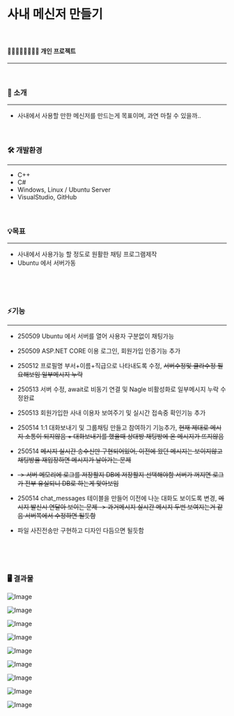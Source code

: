 # 사내 메신저 만들기
<br/>

#### 👨🏻‍👩🏻‍👧🏻‍👦🏻 개인 프로젝트  
---  
<br/>


  
### 📢 소개
---
+ 사내에서 사용할 만한 메신저를 만드는게 목표이며, 과연 마칠 수 있을까..
<br/><br/><br/>

### 🛠️ 개발환경
---
+ C++
+ C#
+ Windows, Linux / Ubuntu Server
+ VisualStudio, GitHub 
<br/><br/><br/>



### 💡목표
---
+ 사내에서 사용가능 할 정도로 원활한 채팅 프로그램제작
+ Ubuntu 에서 서버가동
  
<br/><br/><br/>


### ⚡기능
---
+ 250509 Ubuntu 에서 서버를 열어 사용자 구분없이 채팅가능
+ 250509 ASP.NET CORE 이용 로그인, 회원가입 인증기능 추가
+ 250512 프로필명 부서+이름+직급으로 나타내도록 수정, ~~서버수정및 클라수정 필요해보임 일부메시지 누락~~
+ 250513 서버 수정, await로 비동기 연결 및 Nagle 비활성화로 일부메시지 누락 수정완료
+ 250513 회원가입한 사내 이용자 보여주기 및 실시간 접속중 확인기능 추가
+ 250514 1:1 대화보내기 및 그룹채팅 만들고 참여하기 기능추가, ~~현재 제대로 메시지 소통이 되지않음 + 대화보내기를 했을때 상대방 채팅방에 온 메시지가 뜨지않음~~
+ 250514 ~~메시지 실시간 송수신만 구현되어있어, 이전에 왔던 메시지는 보이지않고 채팅방을 재입장하면 메시지가 날아가는 문제~~
+ ~~-> 서버 메모리에 로그를 저장할지 DB에 저장할지 선택해야함 서버가 꺼지면 로그가 전부 유실되니 DB로 하는게 맞아보임~~
+ 250514 chat_messages 테이블을 만들어 이전에 나눈 대화도 보이도록 변경, ~~메시지 발신시 연달아 보이는 문제 -> 과거메시지 실시간 메시지 두번 보여지는거 같음 서버쪽에서 수정하면 될듯함~~
+ 파일 사진전송만 구현하고 디자인 다듬으면 될듯함
  
  <br/><br/><br/>

### 🖥️ 결과물

![Image](https://github.com/user-attachments/assets/c238ed06-aed6-4d90-9e7f-63570f1ace02)

![Image](https://github.com/user-attachments/assets/9343132c-ad67-4adb-9668-db5cc02fcc2f)

![Image](https://github.com/user-attachments/assets/88b3eb6d-1aa3-4c31-a4c0-963cb3ca4c04)

![Image](https://github.com/user-attachments/assets/01046b89-f71c-4401-abaa-86241cddaea4)

![Image](https://github.com/user-attachments/assets/3573147e-eb98-4a7e-8bf1-2143d71d4482)

![Image](https://github.com/user-attachments/assets/aa54bf8c-b7a6-44e7-b94c-617b23a0630b)

![Image](https://github.com/user-attachments/assets/8adeb672-ed9c-4392-ab39-1724c6811330)

![Image](https://github.com/user-attachments/assets/60fa42d3-956b-4414-b139-f1397089df78)

![Image](https://github.com/user-attachments/assets/be296a07-39bb-432e-ac9f-cf35ff3a8657)
